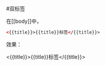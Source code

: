 #双标签 

在[[body]]中，

```HTML
<{{title}}>{{title}}标签</{{title}}>
```

效果：

<{{title}}>{{title}}标签</{{title}}>
